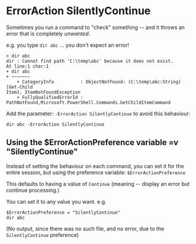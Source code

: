 # ErrorAction SilentlyContinue

Sometimes you run a command to "check" something -- and it throws an error that is completely *unwanted*.

e.g. you type `dir abc` ... you don't expect an error!

    > dir abc
    dir : Cannot find path 'C:\temp\abc' because it does not exist.
    At line:1 char:1
    + dir abc
    + ~~~~~~~
        + CategoryInfo          : ObjectNotFound: (C:\temp\abc:String) [Get-Child
    Item], ItemNotFoundException
        + FullyQualifiedErrorId : PathNotFound,Microsoft.PowerShell.Commands.GetChildItemCommand

Add the parameter: `-ErrorAction SilentlyContinue` to avoid this behaviour:

    dir abc -ErrorAction SilentlyContinue

## Using the $ErrorActionPreference variable =v "SilentlyContinue"

Instead of setting the behaviour on each command, you can set it for the entire session, but using the preference variable: `$ErrorActionPreference`

This defaults to having a value of `Continue` (meaning -- display an error but continue processing.)

You can set it to any value you want. e.g.

    $ErrorActionPreference = "SilentlyContinue"
    dir abc

(No output, since there was no such file, and no error, due to the `SilentlyContinue` preference)

